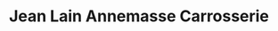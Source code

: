 ---
title: "Jean Lain Annemasse Carrosserie"
url: /ville-la-grand/jean-lain-annemasse-carrosserie/
shop: réparation de voitures
---